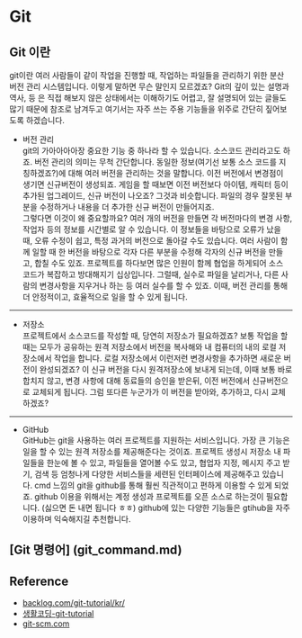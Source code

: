 # Git
## Git 이란  
git이란 여러 사람들이 같이 작업을 진행할 때, 작업하는 파일들을 관리하기 위한 분산 버전 관리 시스템입니다. 이렇게 말하면 무슨 말인지 모르겠죠? Git의 깊이 있는 설명과 역사, 등 은 직접 해보지 않은 상태에서는 이해하기도 어렵고, 잘 설명되어 있는 글들도 많기 때문에 참조로 남겨두고 여기서는 자주 쓰는 주용 기능들을 위주로 간단히 짚어보도록 하겠습니다.  

- 버전 관리   
git의 가아아아아장 중요한 기능 중 하나라 할 수 있습니다. 소스코드 관리라고도 하죠. 버전 관리의 의미는 무척 간단합니다. 동일한 정보(여기선 보통 소스 코드를 지칭하겠죠?)에 대해 여러 버전을 관리하는 것을 말합니다. 이전 버전에서 변경점이 생기면 신규버전이 생성되죠. 게임을 할 때보면 이전 버전보다 아이템, 캐릭터 등이 추가된 업그레이드, 신규 버전이 나오죠? 그것과 비슷합니다. 파일의 경우 잘못된 부분을 수정하거나 내용을 더 추가한 신규 버전이 만들어지죠.   
그렇다면 이것이 왜 중요할까요? 여러 개의 버전을 만들면 각 버전마다의 변경 사항, 작업자 등의 정보를 시간별로 알 수 있습니다. 이 정보들을 바탕으로 오류가 났을 때, 오류 수정이 쉽고, 특정 과거의 버전으로 돌아갈 수도 있습니다. 여러 사람이 함께 일할 때 한 버전을 바탕으로 각자 다른 부분을 수정해 각자의 신규 버전을 만들고, 합칠 수도 있죠. 프로젝트를 하다보면 많은 인원이 함께 협업을 하게되어 소스 코드가 복잡하고 방대해지기 십상입니다. 그럴때, 실수로 파일을 날리거나, 다른 사람의 변경사항을 지우거나 하는 등 여러 실수를 할 수 있죠. 이때, 버전 관리를 통해 더 안정적이고, 효율적으로 일을 할 수 있게 됩니다.   

---

- 저장소   
프로젝트에서 소스코드를 작성할 때, 당연히 저장소가 필요하겠죠? 보통 작업을 할 때는 모두가 공유하는 원격 저장소에서 버전을 복사해와 내 컴퓨터의 내의 로컬 저장소에서 작업을 합니다. 로컬 저장소에서 이런저런 변경사항을 추가하면 새로운 버전이 완성되겠죠? 이 신규 버전을 다시 원격저장소에 보내게 되는데, 이때 보통 바로 합치지 않고, 변경 사항에 대해 동료들의 승인을 받은뒤, 이전 버전에서 신규버전으로 교체되게 됩니다. 그럼 또다른 누군가가 이 버전을 받아와, 추가하고, 다시 교체하겠죠?   

---

- GitHub   
GitHub는 git을 사용하는 여러 프로젝트를 지원하는 서비스입니다. 가장 큰 기능은 일을 할 수 있는 원격 저장소를 제공해준다는 것이죠. 프로젝트 생성시 저장소 내 파일들을 한눈에 볼 수 있고, 파일들을 열어볼 수도 있고, 협업자 지정, 메시지 주고 받기, 검색 등 엄청나게 다양한 서비스들을 세련된 인터페이스에 제공해주고 있습니다. cmd 느낌의 git을 github를 통해 훨씬 직관적이고 편하게 이용할 수 있게 되었죠. github 이용을 위해서는 계정 생성과 프로젝트를 오픈 소스로 하는것이 필요합니다. (싫으면 돈 내면 됩니다 ㅎㅎ) github에 있는 다양한 기능들은 gtihub을 자주 이용하며 익숙해지길 추천합니다.    

## [Git 명령어] (git_command.md)      

## Reference    
- [backlog.com/git-tutorial/kr/](https://backlog.com/git-tutorial/kr/)   
- [생활코딩-git-tutorial](https://opentutorials.org/course/1492)   
- [git-scm.com](https://git-scm.com/book/ko/v2)   
